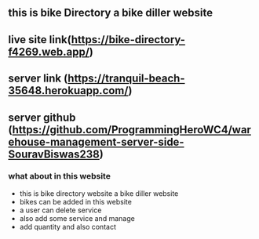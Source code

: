 ## this is bike Directory a bike diller website

## live site link(https://bike-directory-f4269.web.app/)

## server link (https://tranquil-beach-35648.herokuapp.com/)
## server github (https://github.com/ProgrammingHeroWC4/warehouse-management-server-side-SouravBiswas238)

### what about in this website
* this is bike directory website a bike diller website
* bikes can be added in this website
* a user can delete service
* also add some service and manage
* add quantity and also contact